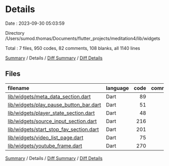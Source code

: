 # Details

Date : 2023-09-30 05:03:59

Directory /Users/sumod.thomas/Documents/flutter_projects/meditation4/lib/widgets

Total : 7 files,  950 codes, 82 comments, 108 blanks, all 1140 lines

[Summary](results.md) / Details / [Diff Summary](diff.md) / [Diff Details](diff-details.md)

## Files
| filename | language | code | comment | blank | total |
| :--- | :--- | ---: | ---: | ---: | ---: |
| [lib/widgets/meta_data_section.dart](/lib/widgets/meta_data_section.dart) | Dart | 89 | 4 | 6 | 99 |
| [lib/widgets/play_pause_button_bar.dart](/lib/widgets/play_pause_button_bar.dart) | Dart | 51 | 4 | 3 | 58 |
| [lib/widgets/player_state_section.dart](/lib/widgets/player_state_section.dart) | Dart | 48 | 4 | 4 | 56 |
| [lib/widgets/source_input_section.dart](/lib/widgets/source_input_section.dart) | Dart | 216 | 4 | 19 | 239 |
| [lib/widgets/start_stop_fav_section.dart](/lib/widgets/start_stop_fav_section.dart) | Dart | 201 | 29 | 26 | 256 |
| [lib/widgets/video_list_page.dart](/lib/widgets/video_list_page.dart) | Dart | 75 | 2 | 13 | 90 |
| [lib/widgets/youtube_frame.dart](/lib/widgets/youtube_frame.dart) | Dart | 270 | 35 | 37 | 342 |

[Summary](results.md) / Details / [Diff Summary](diff.md) / [Diff Details](diff-details.md)